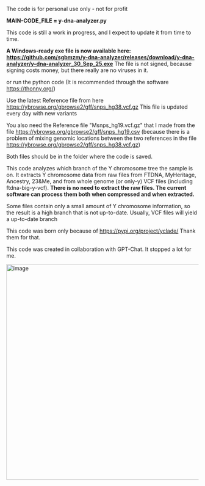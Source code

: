 The code is for personal use only - not for profit

**MAIN-CODE_FILE = y-dna-analyzer.py**

This code is still a work in progress, and I expect to update it from time to time.

**A Windows-ready exe file is now available here: https://github.com/sgbmzm/y-dna-analyzer/releases/download/y-dna-analyzer/y-dna-analyzer_30_Sep_25.exe**
The file is not signed, because signing costs money, but there really are no viruses in it.

or run the python code (It is recommended through the software https://thonny.org/) 


Use the latest Reference file from here
https://ybrowse.org/gbrowse2/gff/snps_hg38.vcf.gz
This file is updated every day with new variants

You also need the Reference file "Msnps_hg19.vcf.gz" that I made from the file https://ybrowse.org/gbrowse2/gff/snps_hg19.csv (because there is a problem of mixing genomic locations between the two references in the file https://ybrowse.org/gbrowse2/gff/snps_hg38.vcf.gz)

Both files should be in the folder where the code is saved.

This code analyzes which branch of the Y chromosome tree the sample is on.
It extracts Y chromosome data from raw files from FTDNA, MyHeritage, Ancestry, 23&Me, and from whole genome (or only-y) VCF files (including ftdna-big-y-vcf).
**There is no need to extract the raw files. The current software can process them both when compressed and when extracted.**


Some files contain only a small amount of Y chromosome information, so the result is a high branch that is not up-to-date.
Usually, VCF files will yield a up-to-date branch

This code was born only because of https://pypi.org/project/yclade/
Thank them for that.

This code was created in collaboration with GPT-Chat. It stopped a lot for me.

<img width="1103" height="565" alt="image" src="https://github.com/user-attachments/assets/974282e7-91aa-4e73-b886-4983e8f15478" />

